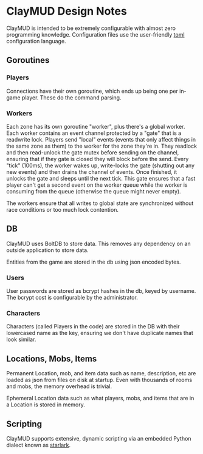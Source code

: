 ClayMUD Design Notes
====================

ClayMUD is intended to be extremely configurable with almost zero programming
knowledge.  Configuration files use the user-friendly
[toml](https://github.com/toml-lang/toml) configuration language.

## Goroutines

### Players

Connections have their own goroutine, which ends up being one per in-game
player.  These do the command parsing.

### Workers

Each zone has its own goroutine "worker", plus there's a global worker.  Each
worker contains an event channel protected by a "gate" that is a readwrite lock.
Players send "local" events (events that only affect things in the same zone as
them) to the worker for the zone they're in.  They readlock and then read-unlock
the gate mutex before sending on the channel, ensuring that if they gate is
closed they will block before the send.  Every "tick" (100ms), the worker wakes
up, write-locks the gate (shutting out any new events) and then drains the
channel of events.  Once finished, it unlocks the gate and sleeps until the next
tick.  This gate ensures that a fast player can't get a second event on the
worker queue while the worker is consuming from the queue (otherwise the queue
might never empty).

The workers ensure that all writes to global state are synchronized without race
conditions or too much lock contention.

## DB 

ClayMUD uses BoltDB to store data.  This removes any dependency on an outside
application to store data.

Entities from the game are stored in the db using json encoded bytes.
### Users

User passwords are stored as bcrypt hashes in the db, keyed by username.  The
bcrypt cost is configurable by the administrator.

### Characters

Characters (called Players in the code) are stored in the DB with their lowercased name as
the key, ensuring we don't have duplicate names that look similar.

## Locations, Mobs, Items

Permanent Location, mob, and item data  such as name, description, etc are
loaded as json from files on disk at startup.  Even with thousands of rooms and
mobs, the memory overhead is trivial.

Ephemeral Location data such as what players, mobs, and items that are in a
Location is stored in memory.

## Scripting

ClayMUD supports extensive, dynamic scripting via an embedded Python dialect
known as [starlark](https://github.com/google/starlark-go).

